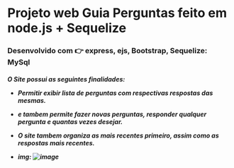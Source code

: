 # Projeto web Guia Perguntas feito em node.js + Sequelize

<h3/> Desenvolvido com 👉 express, ejs,  Bootstrap, Sequelize: MySql

<h5/> O Site possui as seguintes finalidades:
  
-  Permitir exibir lista de perguntas  com respectivas respostas das mesmas.
-  e tambem permite fazer novas perguntas, responder qualquer pergunta e quantas vezes desejar.
-  O site tambem organiza as mais recentes primeiro, assim como as respostas mais recentes.
  
-  img:
![image](https://user-images.githubusercontent.com/67138155/102005192-b833f900-3cf5-11eb-990b-1fbc56458af0.png)

